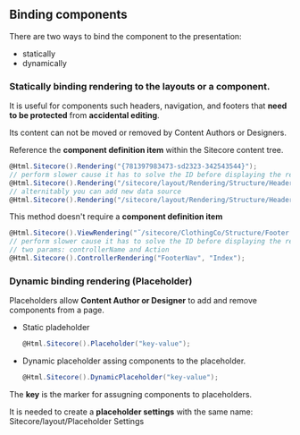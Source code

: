 ## Binding components

There are two ways to bind the component to the presentation:

- statically
- dynamically

### Statically binding rendering to the layouts or a component.

It is useful for components such headers, navigation, and footers that **need to be protected** from **accidental editing**.

Its content can not be moved or removed by Content Authors or Designers.

Reference the **component definition item** within the Sitecore content tree.

```csharp
@Html.Sitecore().Rendering("{781397983473-sd2323-342543544}");
// perform slower cause it has to solve the ID before displaying the rendering
@Html.Sitecore().Rendering("/sitecore/layout/Rendering/Structure/Header");
// alternitably you can add new data source
@Html.Sitecore().Rendering("/sitecore/layout/Rendering/Structure/Header", new { Datasource = "sitecore/content/home"});
```

This method doesn't require a **component definition item**

```csharp
@Html.Sitecore().ViewRendering("˜/sitecore/ClothingCo/Structure/Footer.cshtml");
// perform slower cause it has to solve the ID before displaying the rendering
// two params: controllerName and Action
@Html.Sitecore().ControllerRendering("FooterNav", "Index");
```

### Dynamic binding rendering (Placeholder)

Placeholders allow **Content Author or Designer** to add and remove components from a page.

- Static pladeholder
    ```csharp
    @Html.Sitecore().Placeholder("key-value");
    ```

- Dynamic placeholder assing components to the placeholder.
    ```csharp
    @Html.Sitecore().DynamicPlaceholder("key-value");
    ```

The **key** is the marker for assugning components to placeholders.

It is needed to create a **placeholder settings** with the same name:
Sitecore/layout/Placeholder Settings


